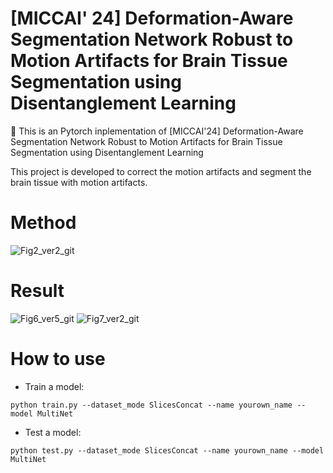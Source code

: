 # [MICCAI' 24] Deformation-Aware Segmentation Network Robust to Motion Artifacts for Brain Tissue Segmentation using Disentanglement Learning
🚀 This is an Pytorch inplementation of [MICCAI'24] Deformation-Aware Segmentation Network Robust to Motion Artifacts for Brain Tissue Segmentation using Disentanglement Learning

This project is developed to correct the motion artifacts and segment the brain tissue with motion artifacts. 

# Method
![Fig2_ver2_git](https://github.com/user-attachments/assets/b64dcf3f-ead3-4f9d-90ec-1601da68931f)

# Result
![Fig6_ver5_git](https://github.com/user-attachments/assets/f1b6f3f5-f798-401d-a543-65bfac603e66)
![Fig7_ver2_git](https://github.com/user-attachments/assets/4c35af7a-5048-4494-afb5-806bedaab72e)


# How to use
- Train a model:
```
python train.py --dataset_mode SlicesConcat --name yourown_name --model MultiNet
```
- Test a model:
```
python test.py --dataset_mode SlicesConcat --name yourown_name --model MultiNet
```
